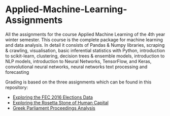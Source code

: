 # Applied-Machine-Learning-Assignments
All the assignments for the course Applied Machine Learning of the 4th year winter semester. This course is the complete package for machine learning and data analysis. In detail it consists of Pandas & Numpy libraries, scraping & crawling, visualisation, basic inferential statistics with Python, introduction to scikit-learn, clustering, decision trees & ensemble models, introduction to NLP models, introduction to Neural Networks, TensorFlow, and Keras, convolutional neural networks, neural networks text processing and forecasting

Grading is based on the three assignments which can be found in this repository:
- [Exploring the FEC 2016 Elections Data](https://github.com/stef4k/Applied-Machine-Learning-assignments/tree/main/assignment%201)
- [Exploring the Rosetta Stone of Human Capital](https://github.com/stef4k/Applied-Machine-Learning-assignments/tree/main/assignment%202)
- [Greek Parliament Proceedings Analysis](https://github.com/stef4k/Applied-Machine-Learning-assignments/tree/main/assignment%203)
